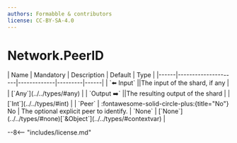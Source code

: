 ```yaml
---
authors: Formabble & contributors
license: CC-BY-SA-4.0
---
```



# Network.PeerID

<div class="sh-parameters" markdown="1">
| Name | Mandatory | Description | Default | Type |
|------|---------------------|-------------|---------|------|
| `⬅️ Input` ||The input of the shard, if any | | [`Any`](../../types/#any) |
| `Output ➡️` ||The resulting output of the shard | | [`Int`](../../types/#int) |
| `Peer` | :fontawesome-solid-circle-plus:{title="No"} No  | The optional explicit peer to identify. | `None` | [`None`](../../types/#none)[`&Object`](../../types/#contextvar) |

</div>



--8<-- "includes/license.md"

